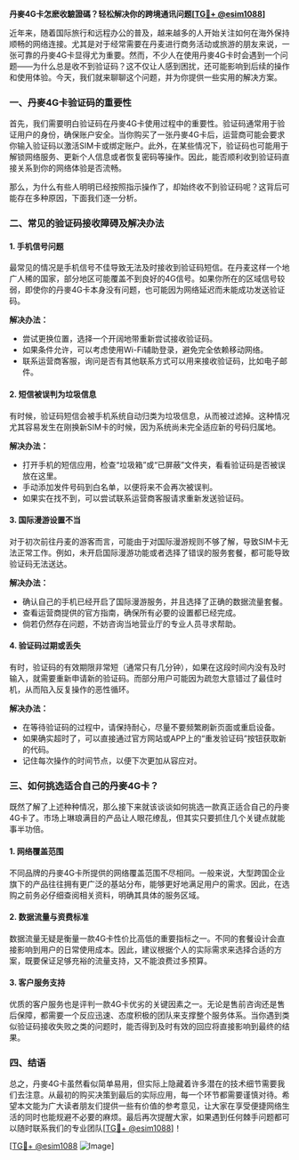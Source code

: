**丹麥4G卡怎麽收驗證碼？轻松解决你的跨境通讯问题[[TG💪+ @esim1088](https://t.me/s/esim1088)]**

近年来，随着国际旅行和远程办公的普及，越来越多的人开始关注如何在海外保持顺畅的网络连接。尤其是对于经常需要在丹麦进行商务活动或旅游的朋友来说，一张可靠的丹麥4G卡显得尤为重要。然而，不少人在使用丹麥4G卡时会遇到一个问题——为什么总是收不到验证码？这不仅让人感到困扰，还可能影响到后续的操作和使用体验。今天，我们就来聊聊这个问题，并为你提供一些实用的解决方案。

### 一、丹麥4G卡验证码的重要性

首先，我们需要明白验证码在丹麥4G卡使用过程中的重要性。验证码通常用于验证用户的身份，确保账户安全。当你购买了一张丹麥4G卡后，运营商可能会要求你输入验证码以激活SIM卡或绑定账户。此外，在某些情况下，验证码也可能用于解锁网络服务、更新个人信息或者恢复密码等操作。因此，能否顺利收到验证码直接关系到你的网络体验是否流畅。

那么，为什么有些人明明已经按照指示操作了，却始终收不到验证码呢？这背后可能存在多种原因，下面我们逐一分析。

### 二、常见的验证码接收障碍及解决办法

#### 1. 手机信号问题

最常见的情况是手机信号不佳导致无法及时接收到验证码短信。在丹麦这样一个地广人稀的国家，部分地区可能覆盖不到良好的4G信号。如果你所在的区域信号较弱，即使你的丹麥4G卡本身没有问题，也可能因为网络延迟而未能成功发送验证码。

**解决办法：**
- 尝试更换位置，选择一个开阔地带重新尝试接收验证码。
- 如果条件允许，可以考虑使用Wi-Fi辅助登录，避免完全依赖移动网络。
- 联系运营商客服，询问是否有其他联系方式可以用来接收验证码，比如电子邮件。

#### 2. 短信被误判为垃圾信息

有时候，验证码短信会被手机系统自动归类为垃圾信息，从而被过滤掉。这种情况尤其容易发生在刚换新SIM卡的时候，因为系统尚未完全适应新的号码归属地。

**解决办法：**
- 打开手机的短信应用，检查“垃圾箱”或“已屏蔽”文件夹，看看验证码是否被误放在这里。
- 手动添加发件号码到白名单，以便将来不会再次被误判。
- 如果实在找不到，可以尝试联系运营商客服请求重新发送验证码。

#### 3. 国际漫游设置不当

对于初次前往丹麦的游客而言，可能由于对国际漫游规则不够了解，导致SIM卡无法正常工作。例如，未开启国际漫游功能或者选择了错误的服务套餐，都可能导致验证码无法送达。

**解决办法：**
- 确认自己的手机已经开启了国际漫游服务，并且选择了正确的数据流量套餐。
- 查看运营商提供的官方指南，确保所有必要的设置都已经完成。
- 倘若仍然存在问题，不妨咨询当地营业厅的专业人员寻求帮助。

#### 4. 验证码过期或丢失

有时，验证码的有效期限非常短（通常只有几分钟），如果在这段时间内没有及时输入，就需要重新申请新的验证码。而部分用户可能因为疏忽大意错过了最佳时机，从而陷入反复操作的恶性循环。

**解决办法：**
- 在等待验证码的过程中，请保持耐心，尽量不要频繁刷新页面或重启设备。
- 如果确实超时了，可以直接通过官方网站或APP上的“重发验证码”按钮获取新的代码。
- 记住每次操作的时间节点，以便下次更加从容应对。

### 三、如何挑选适合自己的丹麥4G卡？

既然了解了上述种种情况，那么接下来就该谈谈如何挑选一款真正适合自己的丹麥4G卡了。市场上琳琅满目的产品让人眼花缭乱，但其实只要抓住几个关键点就能事半功倍。

#### 1. 网络覆盖范围

不同品牌的丹麥4G卡所提供的网络覆盖范围不尽相同。一般来说，大型跨国企业旗下的产品往往拥有更广泛的基站分布，能够更好地满足用户的需求。因此，在选购之前务必仔细查阅相关资料，明确其具体的服务区域。

#### 2. 数据流量与资费标准

数据流量无疑是衡量一款4G卡性价比高低的重要指标之一。不同的套餐设计会直接影响到用户的日常使用成本。因此，建议根据个人的实际需求来选择合适的方案，既要保证足够充裕的流量支持，又不能浪费过多预算。

#### 3. 客户服务支持

优质的客户服务也是评判一款4G卡优劣的关键因素之一。无论是售前咨询还是售后保障，都需要一个反应迅速、态度积极的团队来支撑整个服务体系。当你遇到类似验证码接收失败之类的问题时，能否得到及时有效的回应将直接影响到最终的结果。

### 四、结语

总之，丹麥4G卡虽然看似简单易用，但实际上隐藏着许多潜在的技术细节需要我们去注意。从最初的购买决策到最后的实际应用，每一个环节都需要谨慎对待。希望本文能为广大读者朋友们提供一些有价值的参考意见，让大家在享受便捷网络生活的同时也能规避不必要的麻烦。最后再次提醒大家，如果遇到任何棘手问题都可以随时联系我们的专业团队[[TG💪+ @esim1088](https://t.me/s/esim1088)]！

[[TG💪+ @esim1088](https://t.me/s/esim1088) ![Image](https://i.postimg.cc/4NQfJmqS/Snipaste-2025-05-13-00-14-12.png)]